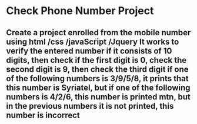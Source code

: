 <h1>Check Phone Number Project</h1>
<h2>Create a project enrolled from the mobile number using html /css /javaScript /Jquery
It works to verify the entered number if it consists of 10 digits, then check if the first digit is 0, check the second digit is 9, then check the third digit if one of the following numbers is 3/9/5/8, it prints that this number is Syriatel, but if one of the following numbers is 4/2/6, this number is printed mtn, but in the previous numbers it is not printed, this number is incorrect</h2>
